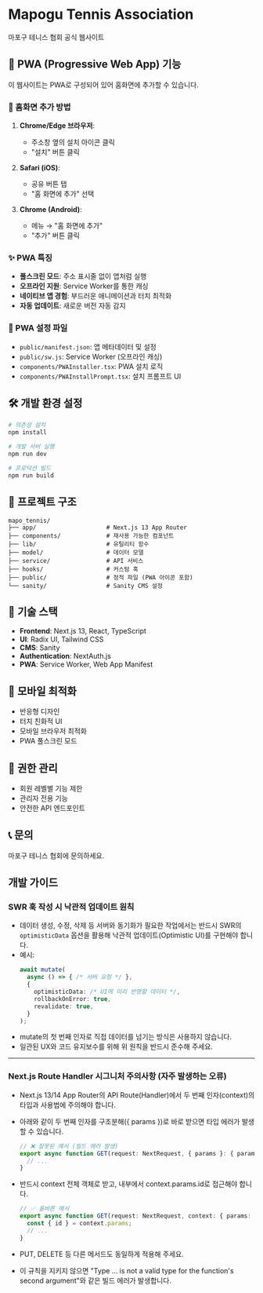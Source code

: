 # Mapogu Tennis Association

마포구 테니스 협회 공식 웹사이트

## 🚀 PWA (Progressive Web App) 기능

이 웹사이트는 PWA로 구성되어 있어 홈화면에 추가할 수 있습니다.

### 📱 홈화면 추가 방법

1. **Chrome/Edge 브라우저**:
   - 주소창 옆의 설치 아이콘 클릭
   - "설치" 버튼 클릭

2. **Safari (iOS)**:
   - 공유 버튼 탭
   - "홈 화면에 추가" 선택

3. **Chrome (Android)**:
   - 메뉴 → "홈 화면에 추가"
   - "추가" 버튼 클릭

### ✨ PWA 특징

- **풀스크린 모드**: 주소 표시줄 없이 앱처럼 실행
- **오프라인 지원**: Service Worker를 통한 캐싱
- **네이티브 앱 경험**: 부드러운 애니메이션과 터치 최적화
- **자동 업데이트**: 새로운 버전 자동 감지

### 🔧 PWA 설정 파일

- `public/manifest.json`: 앱 메타데이터 및 설정
- `public/sw.js`: Service Worker (오프라인 캐싱)
- `components/PWAInstaller.tsx`: PWA 설치 로직
- `components/PWAInstallPrompt.tsx`: 설치 프롬프트 UI

## 🛠️ 개발 환경 설정

```bash
# 의존성 설치
npm install

# 개발 서버 실행
npm run dev

# 프로덕션 빌드
npm run build
```

## 📁 프로젝트 구조

```
mapo_tennis/
├── app/                    # Next.js 13 App Router
├── components/             # 재사용 가능한 컴포넌트
├── lib/                    # 유틸리티 함수
├── model/                  # 데이터 모델
├── service/                # API 서비스
├── hooks/                  # 커스텀 훅
├── public/                 # 정적 파일 (PWA 아이콘 포함)
└── sanity/                 # Sanity CMS 설정
```

## 🎨 기술 스택

- **Frontend**: Next.js 13, React, TypeScript
- **UI**: Radix UI, Tailwind CSS
- **CMS**: Sanity
- **Authentication**: NextAuth.js
- **PWA**: Service Worker, Web App Manifest

## 📱 모바일 최적화

- 반응형 디자인
- 터치 친화적 UI
- 모바일 브라우저 최적화
- PWA 풀스크린 모드

## 🔐 권한 관리

- 회원 레벨별 기능 제한
- 관리자 전용 기능
- 안전한 API 엔드포인트

## 📞 문의

마포구 테니스 협회에 문의하세요.

## 개발 가이드

### SWR 훅 작성 시 낙관적 업데이트 원칙

- 데이터 생성, 수정, 삭제 등 서버와 동기화가 필요한 작업에서는 반드시 SWR의 `optimisticData` 옵션을 활용해 낙관적 업데이트(Optimistic UI)를 구현해야 합니다.
- 예시:
  ```ts
  await mutate(
    async () => { /* 서버 요청 */ },
    {
      optimisticData: /* UI에 미리 반영할 데이터 */,
      rollbackOnError: true,
      revalidate: true,
    }
  );
  ```
- mutate의 첫 번째 인자로 직접 데이터를 넘기는 방식은 사용하지 않습니다.
- 일관된 UX와 코드 유지보수를 위해 위 원칙을 반드시 준수해 주세요.

---

### Next.js Route Handler 시그니처 주의사항 (자주 발생하는 오류)

- Next.js 13/14 App Router의 API Route(Handler)에서 두 번째 인자(context)의 타입과 사용법에 주의해야 합니다.
- 아래와 같이 두 번째 인자를 구조분해({ params })로 바로 받으면 타입 에러가 발생할 수 있습니다.

  ```ts
  // ❌ 잘못된 예시 (빌드 에러 발생)
  export async function GET(request: NextRequest, { params }: { params: { id: string } }) {
    // ...
  }
  ```

- 반드시 context 전체 객체로 받고, 내부에서 context.params.id로 접근해야 합니다.

  ```ts
  // ✅ 올바른 예시
  export async function GET(request: NextRequest, context: { params: { id: string } }) {
    const { id } = context.params;
    // ...
  }
  ```

- PUT, DELETE 등 다른 메서드도 동일하게 적용해 주세요.
- 이 규칙을 지키지 않으면 "Type ... is not a valid type for the function's second argument"와 같은 빌드 에러가 발생합니다.
